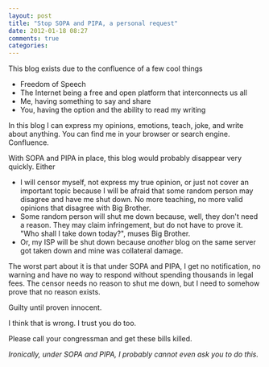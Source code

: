 ```yaml
---
layout: post
title: "Stop SOPA and PIPA, a personal request"
date: 2012-01-18 08:27
comments: true
categories: 
---
```


This blog exists due to the confluence of a few cool things

* Freedom of Speech
* The Internet being a free and open platform that interconnects us all
* Me, having something to say and share
* You, having the option and the ability to read my writing

In this blog I can express my opinions, emotions, teach, joke, and write about anything. You can find me in your browser or search engine. Confluence.

With SOPA and PIPA in place, this blog would probably disappear very quickly. Either

* I will censor myself, not express my true opinion, or just not cover an important topic because I will be afraid that some random person may disagree and have me shut down. No more teaching, no more valid opinions that disagree with Big Brother.
* Some random person will shut me down because, well, they don't need a reason. They may claim infringement, but do not have to prove it. "Who shall I take down today?", muses Big Brother.
* Or, my ISP will be shut down because *another* blog on the same server got taken down and mine was collateral damage.

The worst part about it is that under SOPA and PIPA, I get no notification, no warning and have no way to respond without spending thousands in legal fees. The censor needs no reason to shut me down, but I need to somehow prove that no reason exists.

Guilty until proven innocent.

I think that is wrong. I trust you do too.

Please call your congressman and get these bills killed.

*Ironically, under SOPA and PIPA, I probably cannot even ask you to do this.*